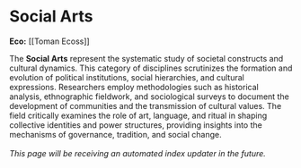 # Social Arts

**Eco:** [[Toman Ecoss]]

The **Social Arts** represent the systematic study of societal constructs and cultural dynamics. This category of disciplines scrutinizes the formation and evolution of political institutions, social hierarchies, and cultural expressions. Researchers employ methodologies such as historical analysis, ethnographic fieldwork, and sociological surveys to document the development of communities and the transmission of cultural values. The field critically examines the role of art, language, and ritual in shaping collective identities and power structures, providing insights into the mechanisms of governance, tradition, and social change.
<br>
<br>
*This page will be receiving an automated index updater in the future.*
